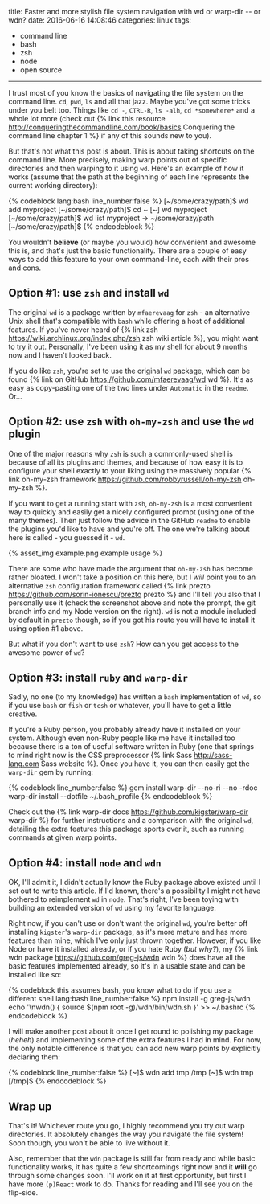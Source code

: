 title: Faster and more stylish file system navigation with wd or warp-dir -- or wdn?
date: 2016-06-16 14:08:46
categories: linux
tags:
- command line
- bash
- zsh
- node
- open source
---

I trust most of you know the basics of navigating the file system on the command line. `cd`, `pwd`, `ls` and all that jazz. Maybe you've got some tricks under you belt too. Things like `cd -`, `CTRL-R`, `ls -alh`, `cd *somewhere*` and a whole lot more (check out {% link this resource http://conqueringthecommandline.com/book/basics Conquering the command line chapter 1 %} if any of this sounds new to you).

But that's not what this post is about. This is about taking shortcuts on the command line. More precisely, making warp points out of specific directories and then warping to it using `wd`. Here's an example of how it works (assume that the path at the beginning of each line represents the current working directory):

{% codeblock lang:bash line_number:false %}
[~/some/crazy/path]$ wd add myproject
[~/some/crazy/path]$ cd ~
[~] wd myproject
[~/some/crazy/path]$ wd list
  myproject  ->  ~/some/crazy/path
[~/some/crazy/path]$
{% endcodeblock %}

You wouldn't **believe** (or maybe you would) how convenient and awesome this is, and that's just the basic functionality. There are a couple of easy ways to add this feature to your own command-line, each with their pros and cons.

<!-- more -->

## Option #1: use `zsh` and install `wd`

The original `wd` is a package written by `mfaerevaag` for `zsh` - an alternative Unix shell that's compatible with `bash` while offering a host of additional features. If you've never heard of {% link zsh https://wiki.archlinux.org/index.php/zsh zsh wiki article %}, you might want to try it out. Personally, I've been using it as my shell for about 9 months now and I haven't looked back.

If you do like `zsh`, you're set to use the original `wd` package, which can be found {% link on GitHub https://github.com/mfaerevaag/wd wd %}. It's as easy as copy-pasting one of the two lines under `Automatic` in the `readme`. Or...

## Option #2: use `zsh` with `oh-my-zsh` and use the `wd` plugin

One of the major reasons why `zsh` is such a commonly-used shell is because of all its plugins and themes, and because of how easy it is to configure your shell exactly to your liking using the massively popular {% link oh-my-zsh framework https://github.com/robbyrussell/oh-my-zsh oh-my-zsh %}.

If you want to get a running start with `zsh`, `oh-my-zsh` is a most convenient way to quickly and easily get a nicely configured prompt (using one of the many themes). Then just follow the advice in the GitHub `readme` to enable the plugins you'd like to have and you're off. The one we're talking about here is called - you guessed it - `wd`.

{% asset_img example.png example usage %}

There are some who have made the argument that `oh-my-zsh` has become rather bloated. I won't take a position on this here, but I *will* point you to an alternative `zsh` configuration framework called {% link prezto https://github.com/sorin-ionescu/prezto prezto %} and I'll tell you also that I personally use it (check the screenshot above and note the prompt, the git branch info and my Node version on the right). `wd` is not a module included by default in `prezto` though, so if you got his route you will have to install it using option #1 above.

But what if you don't want to use `zsh`? How can you get access to the awesome power of `wd`?

## Option #3: install `ruby` and `warp-dir`

Sadly, no one (to my knowledge) has written a `bash` implementation of `wd`, so if you use `bash` or `fish` or `tcsh` or whatever, you'll have to get a little creative.

If you're a Ruby person, you probably already have it installed on your system. Although even non-Ruby people like me have it installed too because there is a ton of useful software written in Ruby (one that springs to mind right now is the CSS preprocessor {% link Sass http://sass-lang.com Sass website %}. Once you have it, you can then easily get the `warp-dir` gem by running:

{% codeblock line_number:false %}
gem install warp-dir --no-ri --no -rdoc
warp-dir install --dotfile ~/.bash_profile
{% endcodeblock %}

Check out the {% link warp-dir docs https://github.com/kigster/warp-dir warp-dir %} for further instructions and a comparison with the original `wd`, detailing the extra features this package sports over it, such as running commands at given warp points.

## Option #4: install `node` and `wdn`

OK, I'll admit it, I didn't actually know the Ruby package above existed until I set out to write this article. If I'd known, there's a possibility I might not have bothered to reimplement `wd` in `node`. That's right, I've been toying with building an extended version of `wd` using my favorite language.

Right now, if you can't use or don't want the original `wd`, you're better off installing `kigster`'s `warp-dir` package, as it's more mature and has more features than mine, which I've only just thrown together. However, if you like Node or have it installed already, or if you hate Ruby (*but why?*), my {% link wdn package https://github.com/greg-js/wdn wdn %} does have all the basic features implemented already, so it's in a usable state and can be installed like so:

{% codeblock this assumes bash, you know what to do if you use a different shell lang:bash line_number:false %}
npm install -g greg-js/wdn
echo '\nwdn() {
  source $(npm root -g)/wdn/bin/wdn.sh
}' >> ~/.bashrc
{% endcodeblock %}

I will make another post about it once I get round to polishing my package (*heheh*) and implementing some of the extra features I had in mind. For now, the only notable difference is that you can add new warp points by explicitly declaring them:

{% codeblock line_number:false %}
[~]$ wdn add tmp /tmp
[~]$ wdn tmp
[/tmp]$
{% endcodeblock %}

## Wrap up

That's it! Whichever route you go, I highly recommend you try out warp directories. It absolutely changes the way you navigate the file system! Soon though, you won't be able to live without it.

Also, remember that the `wdn` package is still far from ready and while basic functionality works, it has quite a few shortcomings right now and it **will** go through some changes soon. I'll work on it at first opportunity, but first I have more `(p)React` work to do. Thanks for reading and I'll see you on the flip-side.
